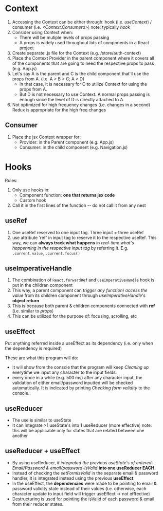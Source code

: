 # Context
1. Accessing the Context can be either through: hook (i.e. *useContext*) / consumer (i.e. *<Context.Consumera>*)
note: typically *hook*
2. Consider using Context when:
	- There will be mutiple levels of props passing
	- A props is widely used throughout lots of components in a React project
3. Create separate .js file for the Context (e.g. /store/auth-context)
4. Place the Context Provider in the parent component where it covers all of the components that are going to need the respective props to pass (e.g. App.js)
5. Let's say A is the parent and C is the child component that'll use the props from A. (i.e. A > B > C; A > D)
	- In that case, it is necessary for C to utilize Context for using the props from A.
	- But D is not necessary to use Context. A normal props passing is enough since the level of D is directly attached to A.
6. Not optimized for high frequency changes (i.e. changes in a second)
Redux is appropriate for the high freq changes

## Consumer
1. Place the jsx Context wrapper for:
	- Provider: in the Parent component (e.g. App.js)
	- Consumer: in the child component (e.g. Navigation.js)

# Hooks
Rules:
1. Only use hooks in:
	- Component function: **one that returns jsx code**
	- Custom hook
2. Call it in the first lines of the function -- do not call it from any nest

## useRef
1. One useRef reserved to one input tag. Three input = three useRef
2. use attribute 'ref' in input tag to reserve it to the respective useRef.
This way, we can **always track what happens** in *real-time what's happenning in the respective input tag* by referring it. E.g. `.current.value`, `.current.focus()`

## useImperativeHandle
1. The combination of `React.forwardRef` and `useImperativeHandle` hook is put in the children component
2. This way, a parent component can *trigger any function*/ *access the value* from its children component through *useImperativeHandle*'s **object return**
3. This is because both parent & children components connected with **ref** (i.e. similar to *props*)
4. This can be utilized for the purpose of: focusing, scrolling, etc

## useEffect
Put anything referred inside a useEffect as its dependency (i.e. only when the dependency is required)

These are what this program will do:

 - It will show from the console that the program will keep *Cleaning up* everytime we input any character to the input fields.
 - every once in a while (e.g. 500 ms) after any character input, the validation of either email/password inputted will be checked automatically. It is indicated by printing *Checking form validity* to the console.

## useReducer
- The use is similar to useState
- It can integrate >1 useState's into 1 useReducer (more effective)
note: this will be applicable only for states that are related between one another

## useReducer + useEffect
- By using useReducer, *it integrated the previous useState's of entered-Email/Password & email/password-IsValid* **into one useReducer EACH.**
- Instead of checking the *setFormIsValid* in the separate email & password handler, it is integrated instead using the previous **useEffect** 
- In the useEffect, the **dependencies** were made to be pointing to email & password validity state instead of their values 
(i.e. otherwise, each character update to input field will trigger useEffect -> not efffective)
- Destructuring is used for pointing the isValid of each password & email from their reducer states.
